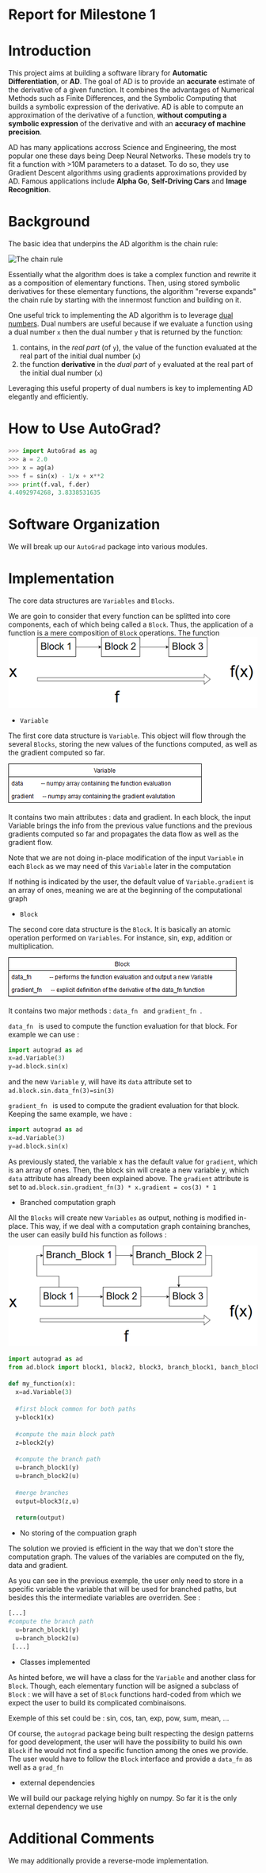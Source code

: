 # Report for Milestone 1

# Introduction
This project aims at building a software library for **Automatic Differentiation**, or **AD**.
The goal of AD is to provide an **accurate** estimate of the derivative of a given function. It combines the advantages of 
Numerical Methods such as Finite Differences, and the Symbolic Computing that builds a symbolic expression of the derivative. 
AD is able to compute an approximation of the derivative of a function, **without computing a symbolic expression** of the derivative and 
with an **accuracy of machine precision**.

AD has many applications accross Science and Engineering, the most popular one these days being Deep Neural Networks. These models 
try to fit a function with >10M parameters to a dataset. To do so, they use Gradient Descent algorithms using gradients approximations provided
by AD. Famous applications include **Alpha Go**, **Self-Driving Cars** and **Image Recognition**.

# Background
The basic idea that underpins the AD algorithm is the chain rule: 

![The chain rule](https://wikimedia.org/api/rest_v1/media/math/render/svg/fb55cd5448d4bed6da3b79283d92eec2ab9bb95d)

Essentially what the algorithm does is take a complex function and rewrite it as a composition of elementary functions. Then, using stored symbolic derivatives for these elementary functions, the algorithm "reverse expands" the chain rule by starting with the innermost function and building on it. 

One useful trick to implementing the AD algorithm is to leverage [dual numbers](https://en.wikipedia.org/wiki/Dual_number). Dual numbers are useful because if we evaluate a function using a dual number `x` then the dual number `y` that is returned by the function:
1. contains, in the *real part* (of `y`), the value of the function evaluated at the real part of the initial dual number (`x`)
2. the function **derivative** in the *dual part* of `y` evaluated at the real part of the initial dual number (`x`) 

Leveraging this useful property of dual numbers is key to implementing AD elegantly and efficiently.

# How to Use AutoGrad?

```python
>>> import AutoGrad as ag
>>> a = 2.0
>>> x = ag(a)
>>> f = sin(x) - 1/x + x**2
>>> print(f.val, f.der)
4.4092974268, 3.8338531635
```

# Software Organization

We will break up our `AutoGrad` package into various modules.

# Implementation
The core data structures are `Variables` and `Blocks`.

We are goin to consider that every function can be splitted into core components, each of which being called a `Block`. Thus, the application of a function is a mere composition of `Block` operations. The function
![comp-graph](img/basic_function.png)

* `Variable`

The first core data structure is `Variable`. This object will flow through the several `Blocks`, storing the new values of the functions computed, as well as the gradient computed so far.

![comp-graph](img/Variable.png)

It contains two main attributes : data and gradient. In each block, the input Variable brings the info from the previous value functions and the previous gradients computed so far and propagates the data flow as well as the gradient flow.

Note that we are not doing in-place modification of the input `Variable` in each `Block` as we may need of this `Variable` later in the computation

If nothing is indicated by the user, the default value of `Variable.gradient` is an array of ones, meaning we are at the beginning of the computational graph

* `Block` 

The second core data structure is the `Block`. It is basically an atomic operation performed on `Variables`. For instance, sin, exp, addition or multiplication.

![comp-graph](img/Block.png)

It contains two major methods : ```data_fn ``` and ```gradient_fn ```. 

```data_fn ``` is used to compute the function evaluation for that block. For example we can use :
```python
import autograd as ad
x=ad.Variable(3)
y=ad.block.sin(x)
```
and the new `Variable` y, will have its `data` attribute set to `ad.block.sin.data_fn(3)=sin(3)`

```gradient_fn ``` is used to compute the gradient evaluation for that block. Keeping the same example, we have : 
```python
import autograd as ad
x=ad.Variable(3)
y=ad.block.sin(x)
```
As previously stated, the variable x has the default value for `gradient`, which is an array of ones. Then, the block sin will create a new variable y, which `data` attribute has already been explained above. The `gradient` attribute is set to `ad.block.sin.gradient_fn(3) * x.gradient = cos(3) * 1`

* Branched computation graph 

All the `Blocks` will create new `Variables` as output, nothing is modified in-place. This way, if we deal with a computation graph containing branches, the user can easily build his function as follows : 

![comp-graph](img/advanced_function.png)

```python
import autograd as ad
from ad.block import block1, block2, block3, branch_block1, banch_block2

def my_function(x):
  x=ad.Variable(3)

  #first block common for both paths
  y=block1(x)

  #compute the main block path
  z=block2(y)

  #compute the branch path
  u=branch_block1(y)
  u=branch_block2(u)

  #merge branches
  output=block3(z,u)
  
  return(output)

```


* No storing of the compuation graph

The solution we provied is efficient in the way that we don't store the computation graph. The values of the variables are computed on the fly, data and gradient.

As you can see in the previous exemple, the user only need to store in a specific variable the variable that will be used for branched paths, but besides this the intermediate variables are overriden. See : 
```python
[...]
#compute the branch path
  u=branch_block1(y)
  u=branch_block2(u)
 [...]
```




* Classes implemented

As hinted before, we will have a class for the `Variable` and another class for `Block`.
Though, each elementary function will be asigned a subclass of `Block` : we will have a set of `Block` functions hard-coded from which we expect the user to build its complicated combinaisons.

Exemple of this set could be : sin, cos, tan, exp, pow, sum, mean, ...

Of course, the `autograd` package being built respecting the design patterns for good development, the user will have the possibility to build his own `Block` if he would not find a specific function among the ones we provide. The user would have to follow the `Block` interface and provide a `data_fn` as well as a `grad_fn`

* external dependencies 

We will build our package relying highly on numpy. So far it is the only external dependency we use



# Additional Comments

We may additionally provide a reverse-mode implementation.
